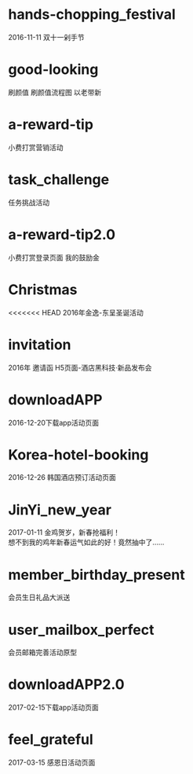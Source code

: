 # hands-chopping_festival
2016-11-11 双十一剁手节     
# good-looking
刷颜值 刷颜值流程图 以老带新
# a-reward-tip
小费打赏营销活动     
# task_challenge   
任务挑战活动
# a-reward-tip2.0
小费打赏登录页面  我的鼓励金      
# Christmas
<<<<<<< HEAD
2016年金逸-东呈圣诞活动     
# invitation
2016年 邀请函 H5页面-酒店黑科技·新品发布会    
# downloadAPP
2016-12-20下载app活动页面      
# Korea-hotel-booking
2016-12-26 韩国酒店预订活动页面         
# JinYi_new_year     
2017-01-11 金鸡贺岁，新春抢福利！                    
想不到我的鸡年新春运气如此的好！竟然抽中了……          
# member_birthday_present  
会员生日礼品大派送     
# user_mailbox_perfect
会员邮箱完善活动原型     
# downloadAPP2.0
2017-02-15下载app活动页面      
# feel_grateful
2017-03-15 感恩日活动页面          

